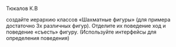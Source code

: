 Тюкалов К.В

создайте иерархию классов «Шахматные фигуры» (для примера достаточно 3х различных фигур). Отделите их поведение ход и поведение «съесть» фигуру. (Используйте интерфейсы для определения поведения)
